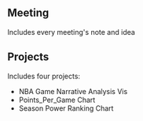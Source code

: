## Meeting

Includes every meeting's note and idea

## Projects

Includes four projects:
- NBA Game Narrative Analysis Vis
- Points_Per_Game Chart
- Season Power Ranking Chart
